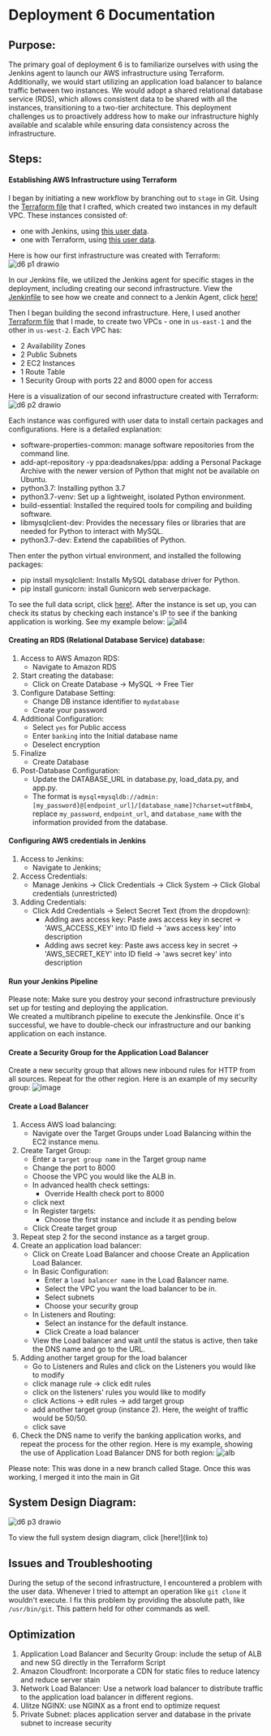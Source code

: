 # Deployment 6 Documentation

## Purpose:
The primary goal of deployment 6 is to familiarize ourselves with using the Jenkins agent to launch our AWS infrastructure using Terraform. Additionally, we would start utilizing an application load balancer to balance traffic between two instances. We would adopt a shared relational database service (RDS), which allows consistent data to be shared with all the instances, transitioning to a two-tier architecture. This deployment challenges us to proactively address how to make our infrastructure highly available and scalable while ensuring data consistency across the infrastructure.

## Steps:
#### Establishing AWS Infrastructure using Terraform
I began by initiating a new workflow by branching out to `stage` in Git. Using the [Terraform file](https://github.com/auzhangLABS/c4_deployment-6-main/blob/stage/firstinfrastruture/main.tf) that I crafted, which created two instances in my default VPC. These instances consisted of:
- one with Jenkins, using [this user data](https://github.com/auzhangLABS/c4_deployment-6-main/blob/stage/firstinfrastruture/deployjenkins.sh).
- one with Terraform, using [this user data](https://github.com/auzhangLABS/c4_deployment-6-main/blob/stage/firstinfrastruture/deployterraform.sh).

Here is how our first infrastructure was created with Terraform:
![d6 p1 drawio](https://github.com/auzhangLABS/c4_deployment-6-main/assets/138344000/c9bf56bb-d5a5-42b2-85f2-94e27f89ad6f)


In our Jenkins file, we utilized the Jenkins agent for specific stages in the deployment, including creating our second infrastructure. View the [Jenkinfile](https://github.com/auzhangLABS/c4_deployment-6-main/blob/stage/Jenkinsfile) to see how we create and connect to a Jenkin Agent, click [here!](https://github.com/auzhangLABS/c4_deployment5.1)

Then I began building the second infrastructure. Here, I used another [Terraform file](https://github.com/auzhangLABS/c4_deployment-6-main/blob/stage/initTerraform/main.tf) that I made, to create two VPCs - one in `us-east-1` and the other in `us-west-2`. Each VPC has:
- 2 Availability Zones
- 2 Public Subnets
- 2 EC2 Instances
- 1 Route Table
- 1 Security Group with ports 22 and 8000 open for access

Here is a visualization of our second infrastructure created with Terraform:
![d6 p2 drawio](https://github.com/auzhangLABS/c4_deployment-6-main/assets/138344000/544130be-8b62-4ca1-a9cd-2a42f3025655)


Each instance was configured with user data to install certain packages and configurations. Here is a detailed explanation:
- software-properties-common: manage software repositories from the command line.
- add-apt-repository -y ppa:deadsnakes/ppa: adding a Personal Package Archive with the newer version of Python that might not be available on Ubuntu.
- python3.7: Installing python 3.7 
- python3.7-venv: Set up a lightweight, isolated Python environment.
- build-essential: Installed the required tools for compiling and building software.
- libmysqlclient-dev: Provides the necessary files or libraries that are needed for Python to interact with MySQL. 
- python3.7-dev: Extend the capabilities of Python.<br>

Then enter the python virtual environment, and installed the following packages:
- pip install mysqlclient: Installs MySQL database driver for Python.
- pip install gunicorn: install Gunicorn web serverpackage.
 
To see the full data script, click [here!](https://github.com/auzhangLABS/c4_deployment-6-main/blob/stage/initTerraform/deploypython.sh). After the instance is set up, you can check its status by checking each instance's IP to see if the banking application is working. See my example below:
![all4](https://github.com/auzhangLABS/c4_deployment-6-main/assets/138344000/34eeaebc-f298-4557-9e4f-fc73d09d2777)


#### Creating an RDS (Relational Database Service) database:
1. Access to AWS Amazon RDS:
   - Navigate to Amazon RDS
2. Start creating the database:
   - Click on Create Database -> MySQL -> Free Tier
3. Configure Database Setting:
   - Change DB instance identifier to `mydatabase`
   - Create your password
4. Additional Configuration:
   - Select `yes` for Public access
   - Enter `banking` into the Initial database name
   - Deselect encryption
5. Finalize
   - Create Database
6. Post-Database Configuration:
   - Update the DATABASE_URL in database.py, load_data.py, and app.py. 
   - The format is `mysql+mysqldb://admin:[my_password]@[endpoint_url]/[database_name]?charset=utf8mb4`, replace `my_password`, `endpoint_url`, and `database_name` with the information provided from the database.

#### Configuring AWS credentials in Jenkins
1. Access to Jenkins:
    - Navigate to Jenkins;
2. Access Credentials:
    - Manage Jenkins -> Click Credentials -> Click System -> Click Global credentials (unrestricted)
3. Adding Credentials:
    - Click Add Credentials -> Select Secret Text (from the dropdown):
      - Adding aws access key: Paste aws access key in secret ->  'AWS_ACCESS_KEY' into ID field -> 'aws access key' into description
      - Adding aws secret key: Paste aws access key in secret ->  'AWS_SECRET_KEY' into ID field -> 'aws secret key' into description

#### Run your Jenkins Pipeline
Please note: Make sure you destroy your second infrastructure previously set up for testing and deploying the application. <br>
We created a multibranch pipeline to execute the Jenkinsfile. Once it's successful, we have to double-check our infrastructure and our banking application on each instance.

#### Create a Security Group for the Application Load Balancer
Create a new security group that allows new inbound rules for HTTP from all sources. Repeat for the other region. Here is an example of my security group:
![image](https://github.com/auzhangLABS/c4_deployment-6-main/assets/138344000/49e2d15b-4325-46f0-b61a-8575289b4934)

#### Create a Load Balancer
1. Access AWS load balancing:
   - Navigate over the Target Groups under Load Balancing within the EC2 instance menu.
2. Create Target Group:
   - Enter a `target group name` in the Target group name
   - Change the port to 8000
   - Choose the VPC you would like the ALB in.
   - In advanced health check settings:
     - Override Health check port to 8000
   - click next
   - In Register targets:
     - Choose the first instance and include it as pending below
   - Click Create target group
3. Repeat step 2 for the second instance as a target group.
4. Create an application load balancer:
   - Click on Create Load Balancer and choose Create an Application Load Balancer.
   - In Basic Configuration:
     - Enter a `load balancer name` in the Load Balancer name.
     - Select the VPC you want the load balancer to be in.
     - Select subnets
     - Choose your security group
   - In Listeners and Routing:
     - Select an instance for the default instance.
     - Click Create a load balancer
   - View the Load balancer and wait until the status is active, then take the DNS name and go to the URL.
5. Adding another target group for the load balancer
   - Go to Listeners and Rules and click on the Listeners you would like to modify
   - click manage rule -> click edit rules
   - click on the listeners' rules you would like to modify
   - click Actions  -> edit rules -> add target group
   - add another target group (instance 2). Here, the weight of traffic would be 50/50.
   - click save
6. Check the DNS name to verify the banking application works, and repeat the process for the other region. Here is my example, showing the use of Application Load Balancer DNS for both region:
![alb](https://github.com/auzhangLABS/c4_deployment-6-main/assets/138344000/9aaa5dd9-a4c6-4e04-89e8-d2d7baa112fb)

Please note: This was done in a new branch called Stage. Once this was working, I merged it into the main in Git

## System Design Diagram:
![d6 p3 drawio](https://github.com/auzhangLABS/c4_deployment-6-main/assets/138344000/e4d8d81e-5514-43ae-965b-88f32e9eb662)

To view the full system design diagram, click [here!](link to)

## Issues and Troubleshooting
During the setup of the second infrastructure, I encountered a problem with the user data. Whenever I tried to attempt an operation like `git clone` it wouldn't execute. I fix this problem by providing the absolute path, like `/usr/bin/git`. This pattern held for other commands as well.


## Optimization
1. Application Load Balancer and Security Group: include the setup of ALB and new SG directly in the Terraform Script
2. Amazon Cloudfront: Incorporate a CDN for static files to reduce latency and reduce server stain
3. Network Load Balancer: Use a network load balancer to distribute traffic to the application load balancer in different regions.
4. Ulitze NGINX: use NGINX as a front end to optimize request
5. Private Subnet: places application server and database in the private subnet to increase security
















